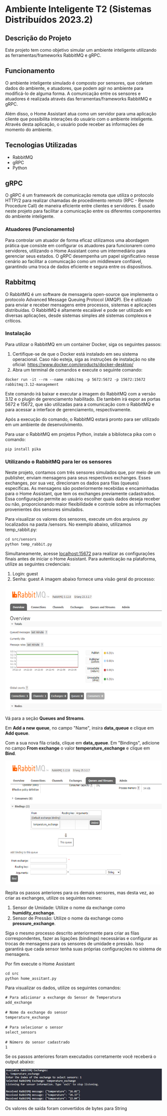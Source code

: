 # Ambiente Inteligente T2 (Sistemas Distribuídos 2023.2)

## Descrição do Projeto

Este projeto tem como objetivo simular um ambiente inteligente utilizando as ferramentas/frameworks RabbitMQ e gRPC.

## Funcionamento

O ambiente inteligente simulado é composto por sensores, que coletam dados do ambiente, e atuadores, que podem agir no ambiente para modificá-lo de alguma forma. A comunicação entre os sensores e atuadores é realizada através das ferramentas/frameworks RabbitMQ e gRPC.

Além disso, o Home Assistant atua como um servidor para uma aplicação cliente que possibilita interações do usuário com o ambiente inteligente. Através desta aplicação, o usuário pode receber as informações de momento do ambiente.

## Tecnologias Utilizadas

- RabbitMQ
- gRPC
- Python

## gRPC

O gRPC é um framework de comunicação remota que utiliza o protocolo HTTP/2 para realizar chamadas de procedimento remoto (RPC - Remote Procedure Call) de maneira eficiente entre clientes e servidores. É usado neste projeto para facilitar a comunicação entre os diferentes componentes do ambiente inteligente.

### Atuadores (Funcionamento)
Para controlar um atuador de forma eficaz utilizamos uma abordagem prática que consiste em configurar os atuadores para funcionarem como servidores, utilizando o Home Assistant como um intermediário para gerenciar seus estados. O gRPC desempenha um papel significativo nesse cenário ao facilitar a comunicação como um middleware confiável, garantindo uma troca de dados eficiente e segura entre os dispositivos.

## Rabbitmq 

O RabbitMQ é um software de mensageria open-source que implementa o protocolo Advanced Message Queuing Protocol (AMQP). Ele é utilizado para enviar e receber mensagens entre processos, sistemas e aplicações distribuídas. O RabbitMQ é altamente escalável e pode ser utilizado em diversas aplicações, desde sistemas simples até sistemas complexos e críticos.

### Instalação
Para utilizar o RabbitMQ em um container Docker, siga os seguintes passos:

1. Certifique-se de que o Docker está instalado em seu sistema operacional. Caso não esteja, siga as instruções de instalação no site oficial: https://www.docker.com/products/docker-desktop/
2. Abra um terminal de comandos e execute o seguinte comando:

```
docker run -it --rm --name rabbitmq -p 5672:5672 -p 15672:15672 rabbitmq:3.12-management
```
Este comando irá baixar e executar a imagem do RabbitMQ com a versão 3.12 e o plugin de gerenciamento habilitado. Ele também irá expor as portas 5672 e 15672, que são utilizadas para a comunicação com o RabbitMQ e para acessar a interface de gerenciamento, respectivamente.

Após a execução do comando, o RabbitMQ estará pronto para ser utilizado em um ambiente de desenvolvimento.

Para usar o RabbitMQ em projetos Python, instale a biblioteca pika com o comando:

```
pip install pika
```

### Utilizando o RabbitMQ para ler os sensores
Neste projeto, contamos com três sensores simulados que, por meio de um publisher, enviam mensagens para seus respectivos exchanges. Esses exchanges, por sua vez, direcionam os dados para filas (queues) específicas. As mensagens são posteriormente recebidas e encaminhadas para o Home Assistant, que tem os exchanges previamente cadastrados. Essa configuração permite ao usuário escolher quais dados deseja receber ou não, proporcionando maior flexibilidade e controle sobre as informações provenientes dos sensores simulados.

Para visualizar os valores dos sensores, execute um dos arquivos .py localizados na pasta /sensors. No exemplo abaixo, utilizamos temp_rabbit.py:
```
cd src/sensors
python temp_rabbit.py
```
Simultaneamente, acesse [localhost:15672](http://localhost:15672/) para realizar as configurações finais antes de iniciar o Home Assistant. Para autenticação na plataforma, utilize as seguintes credenciais:

1. Login: guest
2. Senha: guest
A imagem abaixo fornece uma visão geral do processo:

<img src="img/overview.png" width="600" height="400">

Vá para a seção **Queues and Streams**.

Em **Add a new queue**, no campo "Name", insira **data_queue** e clique em **Add queue**.

Com a sua nova fila criada, clique em **data_queue**. Em "Bindings", adicione no campo **From exchange** o valor **temperature_exchange** e clique em **Bind**.

<img src="img/bind.png" width="600" height="400">

Repita os passos anteriores para os demais sensores, mas desta vez, ao criar as exchanges, utilize os seguintes nomes:

1. Sensor de Umidade: Utilize o nome da exchange como **humidity_exchange**.
2. Sensor de Pressão: Utilize o nome da exchange como **pressure_exchange**.
   
Siga o mesmo processo descrito anteriormente para criar as filas correspondentes, fazer as ligações (bindings) necessárias e configurar as trocas de mensagens para os sensores de umidade e pressão. Isso garantirá que cada sensor tenha suas próprias configurações no sistema de mensagens.

Por fim execute o Home Assistant
```
cd src
python home_assitant.py
```
Para visualizar os dados, utilize os seguintes comandos:

```
# Para adicionar a exchange do Sensor de Temperatura
add_exchange

# Nome da exchange do sensor
temperature_exchange

# Para selecionar o sensor
select_sensors

# Número do sensor cadastrado
1
```
Se os passos anteriores foram executados corretamente você receberá o output abaixo:

<img src="img/output_rabbit.png">

Os valores de saída foram convertidos de bytes para String
